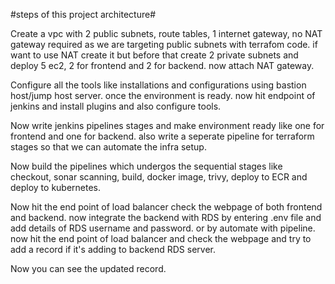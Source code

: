 #steps of this project architecture#

Create a vpc with 2 public subnets, route tables, 1 internet gateway, no NAT gateway required as we are targeting public subnets with terrafom code. if want to use NAT create it but before that create 2 private subnets and deploy 5 ec2, 2 for frontend and 2 for backend. now attach NAT gateway.

Configure all the tools like installations and configurations using bastion host/jump host server.
once the environment is ready. now hit endpoint of jenkins and install plugins and also configure tools. 

Now write jenkins pipelines stages and make environment ready like one for frontend and one for backend. also write a seperate pipeline for terraform stages so that we can automate the infra setup.

Now build the pipelines which undergos the sequential stages like checkout, sonar scanning, build, docker image, trivy, deploy to ECR and deploy to kubernetes.

Now hit the end point of load balancer check the webpage of both frontend and backend.
now integrate the backend with RDS by entering .env file and add details of RDS username and password. or by automate with pipeline. now hit the end point of load balancer and check the webpage and try to add a record if it's adding to backend RDS server. 

Now you can see the updated record.

